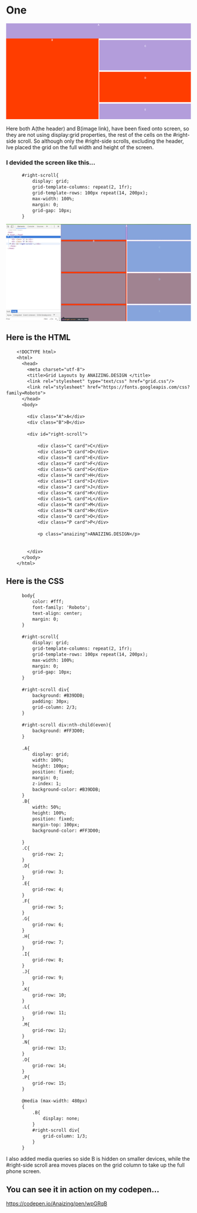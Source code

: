 # One 

![Screenshot](One1.png)

Here both A(the header) and B(image link), have been fixed onto screen, so they are not using display:grid properties, the rest of the 
cells on  the #right-side scroll. So although only the #right-side scrolls, excluding the header, Ive placed the grid on the full
width and height of the screen.
### I devided the screen like this...

          #right-scroll{
              display: grid;
              grid-template-columns: repeat(2, 1fr);
              grid-template-rows: 100px repeat(14, 200px);
              max-width: 100%;
              margin: 0;
              grid-gap: 10px;
          }

![Screenshot](OneGrid.png)

## Here is the HTML



        <!DOCTYPE html>
        <html>
          <head>
            <meta charset="utf-8">
            <title>Grid Layouts by ANAIZING.DESIGN </title>
            <link rel="stylesheet" type="text/css" href="grid.css"/>
            <link rel="stylesheet" href="https://fonts.googleapis.com/css?family=Roboto">
          </head>
          <body>

            <div class="A">A</div>
            <div class="B">B</div>

            <div id="right-scroll">

                <div class="C card">C</div>
                <div class="D card">D</div>
                <div class="E card">E</div>
                <div class="F card">F</div>
                <div class="G card">G</div>
                <div class="H card">H</div>
                <div class="I card">I</div>
                <div class="J card">J</div>
                <div class="K card">K</div>
                <div class="L card">L</div>
                <div class="M card">M</div>
                <div class="N card">N</div>
                <div class="O card">O</div>
                <div class="P card">P</div>

                <p class="anaizing">ANAIZING.DESIGN</p>


            </div>
          </body>
        </html>


## Here is the CSS
          
          body{
              color: #fff;
              font-family: 'Roboto';
              text-align: center;
              margin: 0;
          }

          #right-scroll{
              display: grid;
              grid-template-columns: repeat(2, 1fr);
              grid-template-rows: 100px repeat(14, 200px);
              max-width: 100%;
              margin: 0;
              grid-gap: 10px;
          }

          #right-scroll div{
              background: #B39DDB;
              padding: 30px;
              grid-column: 2/3;
          }

          #right-scroll div:nth-child(even){
              background: #FF3D00;
          }

          .A{
              display: grid;
              width: 100%;
              height: 100px;
              position: fixed;
              margin: 0;
              z-index: 1;
              background-color: #B39DDB;
          }
          .B{
              width: 50%;
              height: 100%;
              position: fixed;
              margin-top: 100px;
              background-color: #FF3D00;

          }
          .C{
              grid-row: 2;
          }
          .D{
              grid-row: 3;
          }
          .E{
              grid-row: 4;
          }
          .F{
              grid-row: 5;
          }
          .G{
              grid-row: 6;
          }
          .H{
              grid-row: 7;
          }
          .I{
              grid-row: 8;
          }
          .J{
              grid-row: 9;
          }
          .K{
              grid-row: 10;
          }
          .L{
              grid-row: 11;
          }
          .M{
              grid-row: 12;
          }
          .N{
              grid-row: 13;
          }
          .O{
              grid-row: 14;
          }
          .P{
              grid-row: 15;
          }

          @media (max-width: 480px)
          {
              .B{
                  display: none;
              }
              #right-scroll div{
                  grid-column: 1/3;
              }
          }

I also added media queries so side B is hidden on smaller devices, while the #right-side scroll area moves places on the grid column to take up the full phone screen.

## You can see it in action on my codepen...

https://codepen.io/Anaizing/pen/wpGRqB
